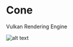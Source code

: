 # Cone
Vulkan Rendering Engine

![alt text](https://media4.giphy.com/media/OCJZ31r9sAaIrUyqFQ/giphy.gif?cid=790b76117525d28abddb0094b1eb1a10eab466f9892f8f20&rid=giphy.gif)
